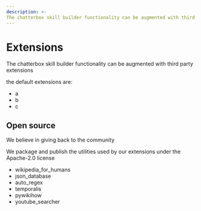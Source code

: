 ```yaml
---
description: >-
The chatterbox skill builder functionality can be augmented with third party extensions
---
```


# Extensions

The chatterbox skill builder functionality can be augmented with third party extensions

the default extensions are:
- a
- b
- c

## Open source

We believe in giving back to the community

We package and publish the utilities used by our extensions under the Apache-2.0 license

- wikipedia_for_humans
- json_database
- auto_regex
- temporalis
- pywikihow
- youtube_searcher